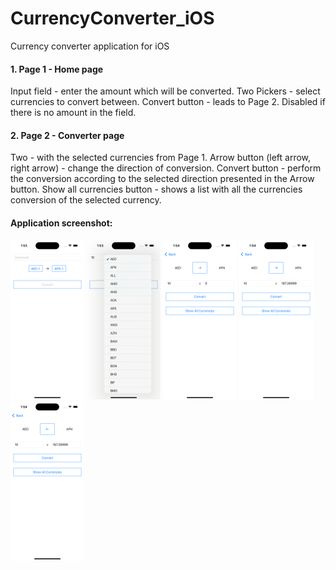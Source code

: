 # CurrencyConverter_iOS
Currency converter application for iOS

#### 1. Page 1 - Home page
Input field - enter the amount which will be converted.
Two Pickers - select currencies to convert between.
Convert button - leads to Page 2. Disabled if there is no amount in the field.

#### 2. Page 2 - Converter page
Two - with the selected currencies from Page 1.
Arrow button (left arrow, right arrow) - change the direction of conversion.
Convert button - perform the conversion according to the selected direction presented in the Arrow button.
Show all currencies button - shows a list with all the currencies conversion of the selected currency.

#### Application screenshot:</br>
<img src="screenshot1.png"  alt="Application screenshot"  width="118"  height="255">
<img src="screenshot2.png"  alt="Application screenshot"  width="118"  height="255">
<img src="screenshot3.png"  alt="Application screenshot"  width="118"  height="255">
<img src="screenshot4.png"  alt="Application screenshot"  width="118"  height="255">
<img src="screenshot5.png"  alt="Application screenshot"  width="118"  height="255">
